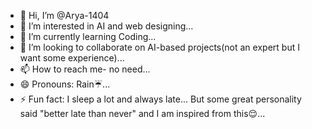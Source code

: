- 👋 Hi, I’m @Arya-1404
- 👀 I’m interested in AI and web designing...
- 🌱 I’m currently learning Coding...
- 💞️ I’m looking to collaborate on AI-based projects(not an expert but I want some experience)...
- 📫 How to reach me- no need...
- 😄 Pronouns: Rain☔...
- ⚡ Fun fact: I sleep a lot and always late... But some great personality said "better late than never" and I am inspired from this😌...

<!---
Arya-1404/Arya-1404 is a ✨ special ✨ repository because its `README.md` (this file) appears on your GitHub profile.
You can click the Preview link to take a look at your changes.
--->
